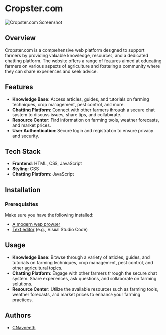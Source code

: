 # Cropster.com

![Cropster.com Screenshot](./.png)

## Overview

Cropster.com is a comprehensive web platform designed to support farmers by providing valuable knowledge, resources, and a dedicated chatting platform. The website offers a range of features aimed at educating farmers on various aspects of agriculture and fostering a community where they can share experiences and seek advice.

## Features

- **Knowledge Base**: Access articles, guides, and tutorials on farming techniques, crop management, pest control, and more.
- **Chatting Platform**: Connect with other farmers through a secure chat system to discuss issues, share tips, and collaborate.
- **Resource Center**: Find information on farming tools, weather forecasts, and market prices.
- **User Authentication**: Secure login and registration to ensure privacy and security.

## Tech Stack

- **Frontend**: HTML, CSS, JavaScript
- **Styling**: CSS
- **Chatting Platform**: JavaScript

## Installation

### Prerequisites

Make sure you have the following installed:

- [A modern web browser](https://www.google.com/chrome/)
- [Text editor](https://code.visualstudio.com/) (e.g., Visual Studio Code)


## Usage

- **Knowledge Base**: Browse through a variety of articles, guides, and tutorials on farming techniques, crop management, pest control, and other agricultural topics.
- **Chatting Platform**: Engage with other farmers through the secure chat system. Share experiences, ask questions, and collaborate on farming solutions.
- **Resource Center**: Utilize the available resources such as farming tools, weather forecasts, and market prices to enhance your farming practices.

## Authors

- [CNavneeth](https://github.com/CNavneeth)

